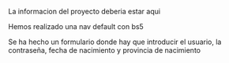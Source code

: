 La informacion del proyecto deberia estar aqui

Hemos realizado una nav default con bs5

Se ha hecho un formulario donde hay que introducir el
usuario, la contraseña, fecha de nacimiento y provincia
de nacimiento